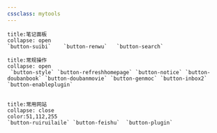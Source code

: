 ```yaml
---
cssclass: mytools
---
```


```ad-abstract
title:笔记面板
collapse: open
`button-suibi`    `button-renwu`   `button-search`

```
````ad-info
title:常规操作
collapse: open
 `button-style` `button-refreshhomepage` `button-notice` `button-doubanbook` `button-doubanmovie` `button-genmoc` `button-inbox2` `button-enableplugin`
 
````

```ad-example
title:常用网站
collapse: close
color:51,112,255
`button-ruiruilaile` `button-feishu`  `button-plugin` 
```


<br>


